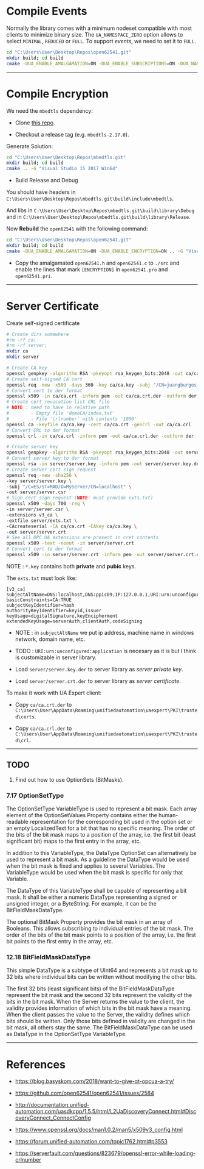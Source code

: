 # Compile Events

Normally the library comes with a minimum nodeset compatible with most clients to minimize binary size. The `UA_NAMESPACE_ZERO` option allows to select `MINIMAL`, `REDUCED` or `FULL`. To support *events*, we need to set it to `FULL`.

```bash
cd "C:\Users\User\Desktop\Repos\open62541.git"
mkdir build; cd build
cmake -DUA_ENABLE_AMALGAMATION=ON -DUA_ENABLE_SUBSCRIPTIONS=ON -DUA_NAMESPACE_ZERO=FULL -DUA_ENABLE_SUBSCRIPTIONS_EVENTS=ON .. -G "Visual Studio 15 2017 Win64"
```

---

# Compile Encryption

We need the `mbedtls` dependency:

* Clone [this repo](https://github.com/ARMmbed/mbedtls).

* Checkout a release tag (e.g. `mbedtls-2.17.0`).

Generate Solution:

```bash
cd "C:\Users\User\Desktop\Repos\mbedtls.git"
mkdir build; cd build
cmake .. -G "Visual Studio 15 2017 Win64"
```

* Build Release and Debug

You should have headers in `C:\Users\User\Desktop\Repos\mbedtls.git\build\include\mbedtls`.

And libs in `C:\Users\User\Desktop\Repos\mbedtls.git\build\library\Debug` and in `C:\Users\User\Desktop\Repos\mbedtls.git\build\library\Release`.

Now **Rebuild** the `open62541` with the following command:

```bash
cd "C:\Users\User\Desktop\Repos\open62541.git"
mkdir build; cd build
cmake -DUA_ENABLE_AMALGAMATION=ON -DUA_ENABLE_ENCRYPTION=ON .. -G "Visual Studio 15 2017 Win64" -DMBEDTLS_INCLUDE_DIRS="C:\Users\User\Desktop\Repos\mbedtls.git\build\include" -DMBEDTLS_LIBRARY="C:\Users\User\Desktop\Repos\mbedtls.git\build\library\Debug" -DMBEDX509_LIBRARY="C:\Users\User\Desktop\Repos\mbedtls.git\build\library\Debug" -DMBEDCRYPTO_LIBRARY="C:\Users\User\Desktop\Repos\mbedtls.git\build\library\Debug"
```

* Copy the amalgamated `open62541.h` and `open62541.c` to `./src` and enable the lines that mark `[ENCRYPTION]` in `open62541.pro` and `open62541.pri`.

---

# Server Certificate

Create self-signed certificate

```bash
# Create dirs somewhere
#rm -rf ca;
#rm -rf server;
mkdir ca
mkdir server

# Create CA key
openssl genpkey -algorithm RSA -pkeyopt rsa_keygen_bits:2048 -out ca/ca.key
# Create self-signed CA cert
openssl req -new -x509 -days 360 -key ca/ca.key -subj "/CN=juangburgos CA/O=juangburgos Organization" -out ca/ca.crt
# Convert cert to der format
openssl x509 -in ca/ca.crt -inform pem -out ca/ca.crt.der -outform der
# Create cert revocation list CRL file
# NOTE : need to have in relative path
#        - Empty file 'demoCA/index.txt'
#        - File 'crlnumber' with contents '1000'
openssl ca -keyfile ca/ca.key -cert ca/ca.crt -gencrl -out ca/ca.crl
# Convert CRL to der format
openssl crl -in ca/ca.crl -inform pem -out ca/ca.crl.der -outform der

# Create server key
openssl genpkey -algorithm RSA -pkeyopt rsa_keygen_bits:2048 -out server/server.key
# Convert server key to der format
openssl rsa -in server/server.key -inform pem -out server/server.key.der -outform der
# Create server cert sign request
openssl req -new -sha256 \
-key server/server.key \
-subj "/C=ES/ST=MAD/O=MyServer/CN=localhost" \
-out server/server.csr
# Sign cert sign request (NOTE: must provide exts.txt)
openssl x509 -days 700 -req \
-in server/server.csr \
-extensions v3_ca \
-extfile server/exts.txt \
-CAcreateserial -CA ca/ca.crt -CAkey ca/ca.key \
-out server/server.crt
# See all OPC UA extensions are present in cret contents
openssl x509 -text -noout -in server/server.crt
# Convert cert to der format
openssl x509 -in server/server.crt -inform pem -out server/server.crt.der -outform der
```

NOTE : `*.key` contains both **private** and **pubic** keys.

The `exts.txt` must look like:

```
[v3_ca]
subjectAltName=DNS:localhost,DNS:ppic09,IP:127.0.0.1,URI:urn:unconfigured:application
basicConstraints=CA:TRUE
subjectKeyIdentifier=hash
authorityKeyIdentifier=keyid,issuer
keyUsage=digitalSignature,keyEncipherment
extendedKeyUsage=serverAuth,clientAuth,codeSigning
```

* NOTE : in `subjectAltName` we put ip address, machine name in windows network, domain name, etc.

* TODO : `URI:urn:unconfigured:application` is necesary as it is but I think is customizable in server library.

* Load `server/server.key.der` to server library as *server private key*.

* Load `server/server.crt.der` to server library as *server certificate*.

To make it work with UA Expert client:

* Copy `ca/ca.crt.der` to `C:\Users\User\AppData\Roaming\unifiedautomation\uaexpert\PKI\trusted\certs`.

* Copy `ca/ca.crl.der` to `C:\Users\User\AppData\Roaming\unifiedautomation\uaexpert\PKI\trusted\crl`. 

---

## TODO

1. Find out how to use OptionSets (BitMasks).

### 7.17 OptionSetType

The OptionSetType VariableType is used to represent a bit mask. Each array element of the OptionSetValues Property contains either the human-readable representation for the corresponding bit used in the option set or an empty LocalizedText for a bit that has no specific meaning. The order of the bits of the bit mask maps to a position of the array, i.e. the first bit (least significant bit) maps to the first entry in the array, etc.

In addition to this VariableType, the DataType OptionSet can alternatively be used to represent a bit mask. As a guideline the DataType would be used when the bit mask is fixed and applies to several Variables. The VariableType would be used when the bit mask is specific for only that Variable.

The DataType of this VariableType shall be capable of representing a bit mask. It shall be either a numeric DataType representing a signed or unsigned integer, or a ByteString. For example, it can be the BitFieldMaskDataType.

The optional BitMask Property provides the bit mask in an array of Booleans. This allows subscribing to individual entries of the bit mask. The order of the bits of the bit mask points to a position of the array, i.e. the first bit points to the first entry in the array, etc.

### 12.18 BitFieldMaskDataType

This simple DataType is a subtype of UInt64 and represents a bit mask up to 32 bits where individual bits can be written without modifying the other bits.

The first 32 bits (least significant bits) of the BitFieldMaskDataType represent the bit mask and the second 32 bits represent the validity of the bits in the bit mask. When the Server returns the value to the client, the validity provides information of which bits in the bit mask have a meaning. When the client passes the value to the Server, the validity defines which bits should be written. Only those bits defined in validity are changed in the bit mask, all others stay the same. The BitFieldMaskDataType can be used as DataType in the OptionSetType VariableType.


---

# References

* <https://blog.basyskom.com/2018/want-to-give-qt-opcua-a-try/>

* <https://github.com/open62541/open62541/issues/2584>

* <http://documentation.unified-automation.com/uasdkcpp/1.5.5/html/L2UaDiscoveryConnect.html#DiscoveryConnect_ConnectConfig>

* <https://www.openssl.org/docs/man1.0.2/man5/x509v3_config.html>

* <https://forum.unified-automation.com/topic1762.html#p3553>

* <https://serverfault.com/questions/823679/openssl-error-while-loading-crlnumber>